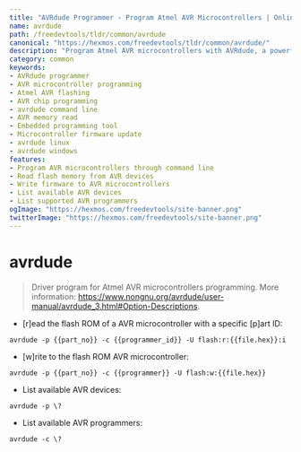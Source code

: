 ```yaml
---
title: "AVRdude Programmer - Program Atmel AVR Microcontrollers | Online Free DevTools by Hexmos"
name: avrdude
path: /freedevtools/tldr/common/avrdude
canonical: "https://hexmos.com/freedevtools/tldr/common/avrdude/"
description: "Program Atmel AVR microcontrollers with AVRdude, a powerful command-line tool for flashing and reading memory. Free online tool, no registration required."
category: common
keywords:
- AVRdude programmer
- AVR microcontroller programming
- Atmel AVR flashing
- AVR chip programming
- avrdude command line
- AVR memory read
- Embedded programming tool
- Microcontroller firmware update
- avrdude linux
- avrdude windows
features:
- Program AVR microcontrollers through command line
- Read flash memory from AVR devices
- Write firmware to AVR microcontrollers
- List available AVR devices
- List supported AVR programmers
ogImage: "https://hexmos.com/freedevtools/site-banner.png"
twitterImage: "https://hexmos.com/freedevtools/site-banner.png"
---
```


# avrdude

> Driver program for Atmel AVR microcontrollers programming.
> More information: <https://www.nongnu.org/avrdude/user-manual/avrdude_3.html#Option-Descriptions>.

- [r]ead the flash ROM of a AVR microcontroller with a specific [p]art ID:

`avrdude -p {{part_no}} -c {{programmer_id}} -U flash:r:{{file.hex}}:i`

- [w]rite to the flash ROM AVR microcontroller:

`avrdude -p {{part_no}} -c {{programmer}} -U flash:w:{{file.hex}}`

- List available AVR devices:

`avrdude -p \?`

- List available AVR programmers:

`avrdude -c \?`
